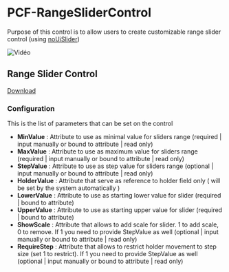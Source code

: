 # PCF-RangeSliderControl

Purpose of this control is to allow users to create customizable range slider control (using [noUiSlider](https://refreshless.com/nouislider/))

![Vidéo](https://github.com/OOlashyn/PCF-RangeSliderControl/blob/master/Screenshots/demo-v1.gif?raw=true)

## Range Slider Control

[Download](https://github.com/OOlashyn/PCF-RangeSliderControl/releases)

### Configuration

This is the list of parameters that can be set on the control

* **MinValue** : Attribute to use as minimal value for sliders range (required | input manually or bound to attribute | read only)
* **MaxValue** : Attribute to use as maximum value for sliders range (required | input manually or bound to attribute | read only)
* **StepValue** : Attribute to use as step value for sliders range (optional | input manually or bound to attribute | read only)
* **HolderValue** : Attribute that serve as reference to holder field only ( will be set by the system automatically )
* **LowerValue** : Attribute to use as starting lower value for slider (required | bound to attribute)
* **UpperValue** : Attribute to use as starting upper value for slider (required | bound to attribute)
* **ShowScale** : Attribute that allows to add scale for slider. 1 to add scale, 0 to remove. If 1 you need to provide StepValue as well (optional | input manually or bound to attribute | read only)
* **RequireStep** : Attribute that allows to restrict holder movement to step size (set 1 to restrict). If 1 you need to provide StepValue as well (optional | input manually or bound to attribute | read only)
